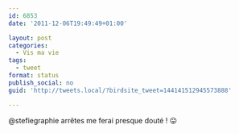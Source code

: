 ```yaml
---
id: 6853
date: '2011-12-06T19:49:49+01:00'

layout: post
categories:
  - Vis ma vie
tags:
  - tweet
format: status
publish_social: no
guid: 'http://tweets.local/?birdsite_tweet=144141512945573888'

---
```


@stefiegraphie arrêtes me ferai presque douté ! 😛